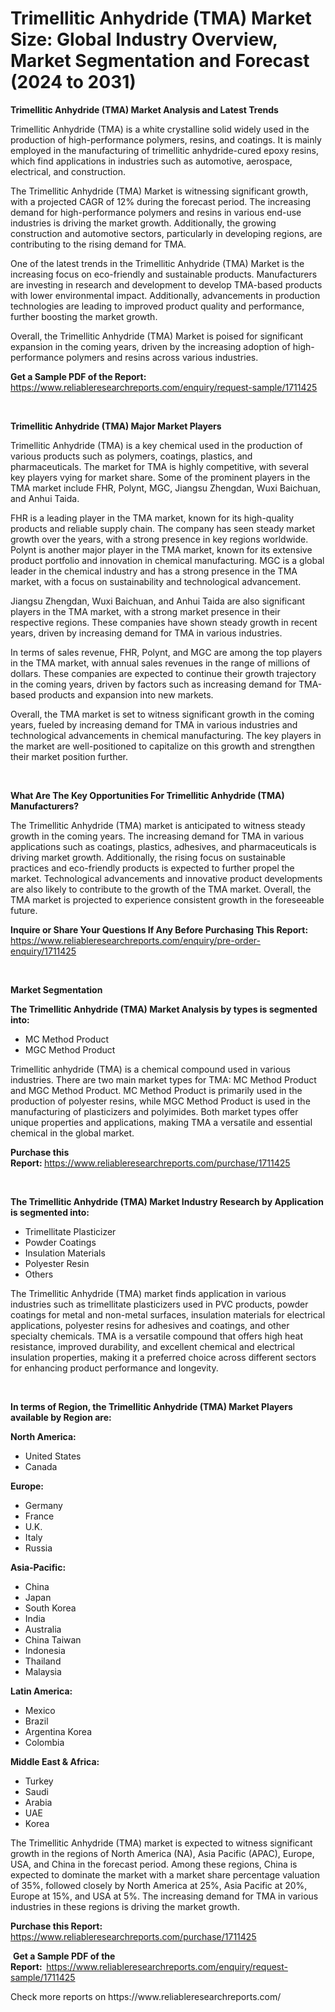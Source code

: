 <p><h1>Trimellitic Anhydride (TMA) Market Size: Global Industry Overview, Market Segmentation and Forecast (2024 to 2031)</h1></p><p><strong>Trimellitic Anhydride (TMA) Market Analysis and Latest Trends</strong></p>
<p><p>Trimellitic Anhydride (TMA) is a white crystalline solid widely used in the production of high-performance polymers, resins, and coatings. It is mainly employed in the manufacturing of trimellitic anhydride-cured epoxy resins, which find applications in industries such as automotive, aerospace, electrical, and construction.</p><p>The Trimellitic Anhydride (TMA) Market is witnessing significant growth, with a projected CAGR of 12% during the forecast period. The increasing demand for high-performance polymers and resins in various end-use industries is driving the market growth. Additionally, the growing construction and automotive sectors, particularly in developing regions, are contributing to the rising demand for TMA.</p><p>One of the latest trends in the Trimellitic Anhydride (TMA) Market is the increasing focus on eco-friendly and sustainable products. Manufacturers are investing in research and development to develop TMA-based products with lower environmental impact. Additionally, advancements in production technologies are leading to improved product quality and performance, further boosting the market growth.</p><p>Overall, the Trimellitic Anhydride (TMA) Market is poised for significant expansion in the coming years, driven by the increasing adoption of high-performance polymers and resins across various industries.</p></p>
<p><strong>Get a Sample PDF of the Report:&nbsp;</strong> <a href="https://www.reliableresearchreports.com/enquiry/request-sample/1711425">https://www.reliableresearchreports.com/enquiry/request-sample/1711425</a></p>
<p>&nbsp;</p>
<p><strong>Trimellitic Anhydride (TMA) Major Market Players</strong></p>
<p><p>Trimellitic Anhydride (TMA) is a key chemical used in the production of various products such as polymers, coatings, plastics, and pharmaceuticals. The market for TMA is highly competitive, with several key players vying for market share. Some of the prominent players in the TMA market include FHR, Polynt, MGC, Jiangsu Zhengdan, Wuxi Baichuan, and Anhui Taida.</p><p>FHR is a leading player in the TMA market, known for its high-quality products and reliable supply chain. The company has seen steady market growth over the years, with a strong presence in key regions worldwide. Polynt is another major player in the TMA market, known for its extensive product portfolio and innovation in chemical manufacturing. MGC is a global leader in the chemical industry and has a strong presence in the TMA market, with a focus on sustainability and technological advancement.</p><p>Jiangsu Zhengdan, Wuxi Baichuan, and Anhui Taida are also significant players in the TMA market, with a strong market presence in their respective regions. These companies have shown steady growth in recent years, driven by increasing demand for TMA in various industries.</p><p>In terms of sales revenue, FHR, Polynt, and MGC are among the top players in the TMA market, with annual sales revenues in the range of millions of dollars. These companies are expected to continue their growth trajectory in the coming years, driven by factors such as increasing demand for TMA-based products and expansion into new markets.</p><p>Overall, the TMA market is set to witness significant growth in the coming years, fueled by increasing demand for TMA in various industries and technological advancements in chemical manufacturing. The key players in the market are well-positioned to capitalize on this growth and strengthen their market position further.</p></p>
<p>&nbsp;</p>
<p><strong>What Are The Key Opportunities For Trimellitic Anhydride (TMA) Manufacturers?</strong></p>
<p><p>The Trimellitic Anhydride (TMA) market is anticipated to witness steady growth in the coming years. The increasing demand for TMA in various applications such as coatings, plastics, adhesives, and pharmaceuticals is driving market growth. Additionally, the rising focus on sustainable practices and eco-friendly products is expected to further propel the market. Technological advancements and innovative product developments are also likely to contribute to the growth of the TMA market. Overall, the TMA market is projected to experience consistent growth in the foreseeable future.</p></p>
<p><strong>Inquire or Share Your Questions If Any Before Purchasing This Report:</strong> <a href="https://www.reliableresearchreports.com/enquiry/pre-order-enquiry/1711425">https://www.reliableresearchreports.com/enquiry/pre-order-enquiry/1711425</a></p>
<p>&nbsp;</p>
<p><strong>Market Segmentation</strong></p>
<p><strong>The Trimellitic Anhydride (TMA) Market Analysis by types is segmented into:</strong></p>
<p><ul><li>MC Method Product</li><li>MGC Method Product</li></ul></p>
<p><p>Trimellitic anhydride (TMA) is a chemical compound used in various industries. There are two main market types for TMA: MC Method Product and MGC Method Product. MC Method Product is primarily used in the production of polyester resins, while MGC Method Product is used in the manufacturing of plasticizers and polyimides. Both market types offer unique properties and applications, making TMA a versatile and essential chemical in the global market.</p></p>
<p><strong>Purchase this Report:&nbsp;</strong><a href="https://www.reliableresearchreports.com/purchase/1711425">https://www.reliableresearchreports.com/purchase/1711425</a></p>
<p>&nbsp;</p>
<p><strong>The Trimellitic Anhydride (TMA) Market Industry Research by Application is segmented into:</strong></p>
<p><ul><li>Trimellitate Plasticizer</li><li>Powder Coatings</li><li>Insulation Materials</li><li>Polyester Resin</li><li>Others</li></ul></p>
<p><p>The Trimellitic Anhydride (TMA) market finds application in various industries such as trimellitate plasticizers used in PVC products, powder coatings for metal and non-metal surfaces, insulation materials for electrical applications, polyester resins for adhesives and coatings, and other specialty chemicals. TMA is a versatile compound that offers high heat resistance, improved durability, and excellent chemical and electrical insulation properties, making it a preferred choice across different sectors for enhancing product performance and longevity.</p></p>
<p>&nbsp;</p>
<p><strong>In terms of Region, the Trimellitic Anhydride (TMA) Market Players available by Region are:</strong></p>
<p>
    <p> <strong> North America: </strong>
        <ul>
            <li>United States</li>
            <li>Canada</li>
        </ul>
        </p> 
    <p> <strong> Europe: </strong>
        <ul>
            <li>Germany</li>
            <li>France</li>
            <li>U.K.</li>
            <li>Italy</li>
            <li>Russia</li>
        </ul>
        </p> 
    <p> <strong> Asia-Pacific: </strong>
        <ul>
            <li>China</li>
            <li>Japan</li>
            <li>South Korea</li>
            <li>India</li>
            <li>Australia</li>
            <li>China Taiwan</li>
            <li>Indonesia</li>
            <li>Thailand</li>
            <li>Malaysia</li>
        </ul>
        </p> 
    <p> <strong> Latin America: </strong>
        <ul>
            <li>Mexico</li>
            <li>Brazil</li>
            <li>Argentina Korea</li>
            <li>Colombia</li>
        </ul>
        </p> 
    <p> <strong> Middle East & Africa: </strong>
        <ul>
            <li>Turkey</li>
            <li>Saudi</li>
            <li>Arabia</li>
            <li>UAE</li>
            <li>Korea</li>
        </ul>
    </p>
    </p>
<p><p>The Trimellitic Anhydride (TMA) market is expected to witness significant growth in the regions of North America (NA), Asia Pacific (APAC), Europe, USA, and China in the forecast period. Among these regions, China is expected to dominate the market with a market share percentage valuation of 35%, followed closely by North America at 25%, Asia Pacific at 20%, Europe at 15%, and USA at 5%. The increasing demand for TMA in various industries in these regions is driving the market growth.</p></p>
<p><strong>Purchase this Report: </strong><a href="https://www.reliableresearchreports.com/purchase/1711425">https://www.reliableresearchreports.com/purchase/1711425</a></p>
<p>&nbsp;<strong>Get a Sample PDF of the Report:&nbsp;&nbsp;</strong><a href="https://www.reliableresearchreports.com/enquiry/request-sample/1711425">https://www.reliableresearchreports.com/enquiry/request-sample/1711425</a></p>
<p><strong></strong></p>
<p>Check more reports on https://www.reliableresearchreports.com/</p>